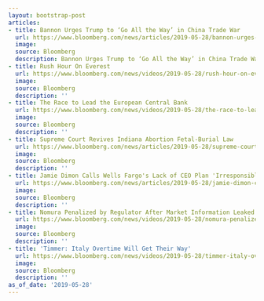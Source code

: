 ```yaml
---
layout: bootstrap-post
articles:
- title: Bannon Urges Trump to ‘Go All the Way’ in China Trade War
  url: https://www.bloomberg.com/news/articles/2019-05-28/bannon-urges-trump-to-go-all-the-way-in-waging-china-trade-war
  image: 
  source: Bloomberg
  description: Bannon Urges Trump to ‘Go All the Way’ in China Trade War bloomberg.com
- title: Rush Hour On Everest
  url: https://www.bloomberg.com/news/videos/2019-05-28/rush-hour-on-everest-video
  image: 
  source: Bloomberg
  description: ''
- title: The Race to Lead the European Central Bank
  url: https://www.bloomberg.com/news/videos/2019-05-28/the-race-to-lead-the-european-central-bank-video
  image: 
  source: Bloomberg
  description: ''
- title: Supreme Court Revives Indiana Abortion Fetal-Burial Law
  url: https://www.bloomberg.com/news/articles/2019-05-28/supreme-court-revives-indiana-abortion-fetal-burial-law
  image: 
  source: Bloomberg
  description: ''
- title: Jamie Dimon Calls Wells Fargo's Lack of CEO Plan 'Irresponsible'
  url: https://www.bloomberg.com/news/articles/2019-05-28/jamie-dimon-calls-wells-fargo-s-lack-of-ceo-plan-irresponsible
  image: 
  source: Bloomberg
  description: ''
- title: Nomura Penalized by Regulator After Market Information Leaked
  url: https://www.bloomberg.com/news/videos/2019-05-28/nomura-penalized-by-regulator-after-market-information-leaked-video
  image: 
  source: Bloomberg
  description: ''
- title: 'Timmer: Italy Overtime Will Get Their Way'
  url: https://www.bloomberg.com/news/videos/2019-05-28/timmer-italy-overtime-will-get-their-way-video
  image: 
  source: Bloomberg
  description: ''
as_of_date: '2019-05-28'
---
```


